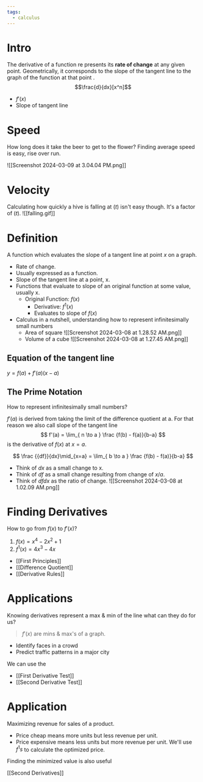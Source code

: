 ```yaml
---
tags:
  - calculus
---
```

# Intro
The derivative of a function re             presents its **rate of change** at any given point. Geometrically, it corresponds to the slope of the tangent line to the graph of the function at that point . 
$$\frac{d}{dx}[x^n]$$
- $f'(x)$
- Slope of tangent line
# Speed
How long does it take the beer to get to the flower?
Finding average speed is easy, rise over run. 

![[Screenshot 2024-03-09 at 3.04.04 PM.png]]

# Velocity
Calculating how quickly a hive is falling at $(t)$ isn't easy though.
It's a factor of $(t)$.
![[falling.gif]]


# Definition
A function which evaluates the slope of a tangent line at point $x$ on a graph.
- Rate of change.
- Usually expressed as a function.
- Slope of the tangent line at a point, x.
- Functions that evaluate to slope of an original function at some value, usually x. 
	- Original Function: $f(x)$
		- Derivative: $f^1(x)$ 
		- Evaluates to slope of $f(x)$
- Calculus in a nutshell, understanding how to represent infinitesimally small numbers
	- Area of square 
	  ![[Screenshot 2024-03-08 at 1.28.52 AM.png]]
	- Volume of a cube
	  ![[Screenshot 2024-03-08 at 1.27.45 AM.png]]


## Equation of the tangent line
$y = f(a) + f'(a)(x-a)$

## The Prime Notation
How to represent infinitesimally small numbers?

$f'(a)$ is derived from taking the limit of the difference quotient at a.  For that reason we also call slope of the tangent line
$$
f'(a) = \lim_{ n \to a } \frac {f(b) - f(a)}{b-a}
$$
is the derivative of $f(x)$ at $x = a$.


$$
\frac {{df}}{dx}\mid_{x=a} = \lim_{ b \to a } \frac {f(b) - f(a)}{b-a}
$$
- Think of $dx$ as a small change to x.
- Think of $df$ as a small change resulting from change of $x/a$.
- Think of ${df}{dx}$ as the ratio of change.
![[Screenshot 2024-03-08 at 1.02.09 AM.png]]

# Finding Derivatives
How to go from $f(x)$ to $f'(x)$?
1. $f(x)=x^4−2x^2+1$
2. $f^1(x) = 4x^3-4x$

- [[First Principles]]
- [[Difference Quotient]]
- [[Derivative Rules]]
# Applications
Knowing derivatives represent a max & min of the line what can they do for us?

> $f'(x)$ are mins & max's of a graph.
  
- Identify faces in a crowd
- Predict traffic patterns in a major city

We can use the 
- [[First Derivative Test]]
- [[Second Derivative Test]]

# Application
Maximizing revenue for sales of a product.
- Price cheap means more units but less revenue per unit.
- Price expensive means less units but more revenue per unit.
We'll use $f^1s$ to calculate the optimized price.

Finding the minimized value is also useful

[[Second Derivatives]]